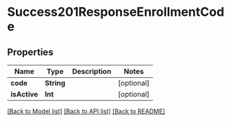 # Success201ResponseEnrollmentCode

## Properties
Name | Type | Description | Notes
------------ | ------------- | ------------- | -------------
**code** | **String** |  | [optional] 
**isActive** | **Int** |  | [optional] 

[[Back to Model list]](../README.md#documentation-for-models) [[Back to API list]](../README.md#documentation-for-api-endpoints) [[Back to README]](../README.md)


